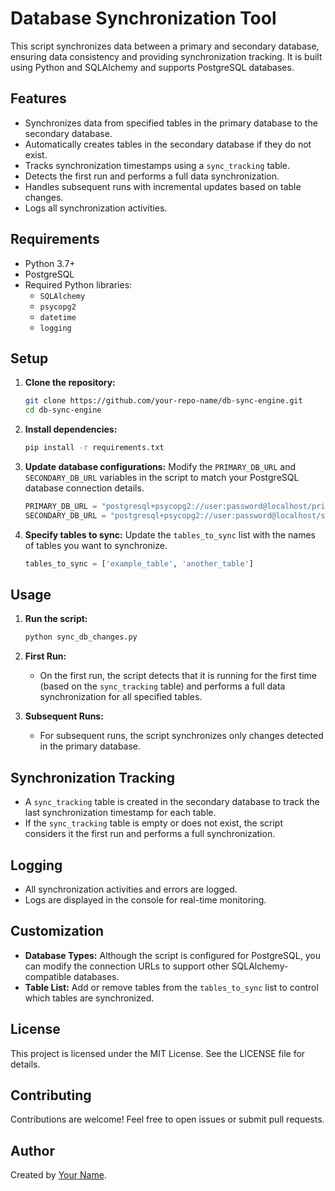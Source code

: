 # Database Synchronization Tool

This script synchronizes data between a primary and secondary database, ensuring data consistency and providing synchronization tracking. It is built using Python and SQLAlchemy and supports PostgreSQL databases.

## Features

- Synchronizes data from specified tables in the primary database to the secondary database.
- Automatically creates tables in the secondary database if they do not exist.
- Tracks synchronization timestamps using a `sync_tracking` table.
- Detects the first run and performs a full data synchronization.
- Handles subsequent runs with incremental updates based on table changes.
- Logs all synchronization activities.

## Requirements

- Python 3.7+
- PostgreSQL
- Required Python libraries:
  - `SQLAlchemy`
  - `psycopg2`
  - `datetime`
  - `logging`

## Setup

1. **Clone the repository:**
   ```bash
   git clone https://github.com/your-repo-name/db-sync-engine.git
   cd db-sync-engine
   ```

2. **Install dependencies:**
   ```bash
   pip install -r requirements.txt
   ```

3. **Update database configurations:**
   Modify the `PRIMARY_DB_URL` and `SECONDARY_DB_URL` variables in the script to match your PostgreSQL database connection details.

   ```python
   PRIMARY_DB_URL = "postgresql+psycopg2://user:password@localhost/primary_db"
   SECONDARY_DB_URL = "postgresql+psycopg2://user:password@localhost/secondary_db"
   ```

4. **Specify tables to sync:**
   Update the `tables_to_sync` list with the names of tables you want to synchronize.

   ```python
   tables_to_sync = ['example_table', 'another_table']
   ```

## Usage

1. **Run the script:**
   ```bash
   python sync_db_changes.py
   ```

2. **First Run:**
   - On the first run, the script detects that it is running for the first time (based on the `sync_tracking` table) and performs a full data synchronization for all specified tables.

3. **Subsequent Runs:**
   - For subsequent runs, the script synchronizes only changes detected in the primary database.

## Synchronization Tracking

- A `sync_tracking` table is created in the secondary database to track the last synchronization timestamp for each table.
- If the `sync_tracking` table is empty or does not exist, the script considers it the first run and performs a full synchronization.

## Logging

- All synchronization activities and errors are logged.
- Logs are displayed in the console for real-time monitoring.

## Customization

- **Database Types:** Although the script is configured for PostgreSQL, you can modify the connection URLs to support other SQLAlchemy-compatible databases.
- **Table List:** Add or remove tables from the `tables_to_sync` list to control which tables are synchronized.

## License

This project is licensed under the MIT License. See the LICENSE file for details.

## Contributing

Contributions are welcome! Feel free to open issues or submit pull requests.

## Author

Created by [Your Name](https://github.com/your-profile).

